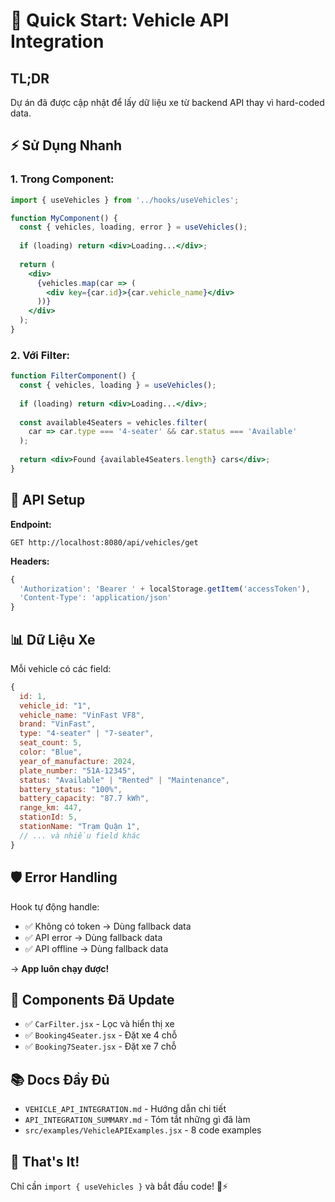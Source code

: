# 🚀 Quick Start: Vehicle API Integration

## TL;DR

Dự án đã được cập nhật để lấy dữ liệu xe từ backend API thay vì hard-coded data.

## ⚡ Sử Dụng Nhanh

### 1. Trong Component:

```jsx
import { useVehicles } from '../hooks/useVehicles';

function MyComponent() {
  const { vehicles, loading, error } = useVehicles();
  
  if (loading) return <div>Loading...</div>;
  
  return (
    <div>
      {vehicles.map(car => (
        <div key={car.id}>{car.vehicle_name}</div>
      ))}
    </div>
  );
}
```

### 2. Với Filter:

```jsx
function FilterComponent() {
  const { vehicles, loading } = useVehicles();
  
  if (loading) return <div>Loading...</div>;
  
  const available4Seaters = vehicles.filter(
    car => car.type === '4-seater' && car.status === 'Available'
  );
  
  return <div>Found {available4Seaters.length} cars</div>;
}
```

## 🔧 API Setup

**Endpoint:**
```
GET http://localhost:8080/api/vehicles/get
```

**Headers:**
```javascript
{
  'Authorization': 'Bearer ' + localStorage.getItem('accessToken'),
  'Content-Type': 'application/json'
}
```

## 📊 Dữ Liệu Xe

Mỗi vehicle có các field:
```javascript
{
  id: 1,
  vehicle_id: "1",
  vehicle_name: "VinFast VF8",
  brand: "VinFast",
  type: "4-seater" | "7-seater",
  seat_count: 5,
  color: "Blue",
  year_of_manufacture: 2024,
  plate_number: "51A-12345",
  status: "Available" | "Rented" | "Maintenance",
  battery_status: "100%",
  battery_capacity: "87.7 kWh",
  range_km: 447,
  stationId: 5,
  stationName: "Trạm Quận 1",
  // ... và nhiều field khác
}
```

## 🛡️ Error Handling

Hook tự động handle:
- ✅ Không có token → Dùng fallback data
- ✅ API error → Dùng fallback data
- ✅ API offline → Dùng fallback data

→ **App luôn chạy được!**

## 📝 Components Đã Update

- ✅ `CarFilter.jsx` - Lọc và hiển thị xe
- ✅ `Booking4Seater.jsx` - Đặt xe 4 chỗ
- ✅ `Booking7Seater.jsx` - Đặt xe 7 chỗ

## 📚 Docs Đầy Đủ

- `VEHICLE_API_INTEGRATION.md` - Hướng dẫn chi tiết
- `API_INTEGRATION_SUMMARY.md` - Tóm tắt những gì đã làm
- `src/examples/VehicleAPIExamples.jsx` - 8 code examples

## 🎯 That's It!

Chỉ cần `import { useVehicles }` và bắt đầu code! 🚗⚡
